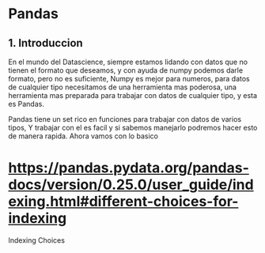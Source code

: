 # Pandas
## 1. Introduccion
En el mundo del Datascience, siempre estamos lidando con datos que no tienen el formato que deseamos, y con ayuda de numpy podemos darle formato, pero no es suficiente, Numpy es mejor para numeros, para datos de cualquier tipo necesitamos de una herramienta mas poderosa, una herramienta mas preparada para trabajar con datos de cualquier tipo, y esta es Pandas.

Pandas tiene un set rico en funciones para trabajar con datos de varios tipos, Y trabajar con el es facil y si sabemos manejarlo podremos hacer esto de manera rapida. Ahora vamos con lo basico

# https://pandas.pydata.org/pandas-docs/version/0.25.0/user_guide/indexing.html#different-choices-for-indexing
Indexing Choices